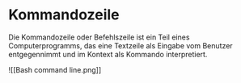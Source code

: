 # Kommandozeile

Die Kommandozeile oder Befehlszeile ist ein Teil eines Computerprogramms, das eine Textzeile als Eingabe vom Benutzer entgegennimmt und im Kontext als Kommando interpretiert.

![[Bash command line.png]]